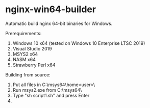 # nginx-win64-builder
Automatic build nginx 64-bit binaries for Windows.

Prerequirements:
1. Windows 10 x64 (tested on Windows 10 Enterprise LTSC 2019)
2. Visual Studio 2019 
3. MSYS2 x64
4. NASM x64
5. Strawberry Perl x64

Building from source:
1. Put all files in C:\msys64\home\<user>\
2. Run msys2.exe from C:\msys64\
3. Type "sh script1.sh" and press Enter
4. 
